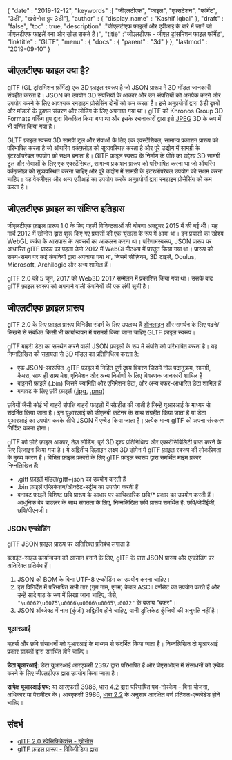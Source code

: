 {
  "date" : "2019-12-12",
  "keywords" :[ "जीएलटीएफ", "फाइल", "एक्सटेंशन", "फॉर्मेट", "3डी", "खरोनोस ग्रुप 3डी"],
  "author" : {
    "display_name" : "Kashif Iqbal"
},
  "draft" : "false",
  "toc" : true,
  "description" :"जीएलटीएफ फाइलों और एपीआई के बारे में जानें जो जीएलटीएफ फाइलें बना और खोल सकते हैं।",
  "title" :"जीएलटीएफ - जीएल ट्रांसमिशन फाइल फॉर्मेट",
  "linktitle" : "GLTF",
  "menu" : {
    "docs" : {
      "parent" : "3d"
}
},
  "lastmod" : "2019-09-10"
}

## जीएलटीएफ फाइल क्या है?

glTF (GL ट्रांसमिशन फ़ॉर्मेट) एक 3D फ़ाइल स्वरूप है जो JSON प्रारूप में 3D मॉडल जानकारी संग्रहीत करता है। JSON का उपयोग 3D संपत्तियों के आकार और उन संपत्तियों को अनपैक करने और उपयोग करने के लिए आवश्यक रनटाइम प्रोसेसिंग दोनों को कम करता है। इसे अनुप्रयोगों द्वारा 3डी दृश्यों और मॉडलों के कुशल संचरण और लोडिंग के लिए अपनाया गया था। glTF को Khronos Group 3D Formats वर्किंग ग्रुप द्वारा विकसित किया गया था और इसके रचनाकारों द्वारा इसे [JPEG](/hi/image/jpeg/) 3D के रूप में भी वर्णित किया गया है।

GLTF फ़ाइल स्वरूप 3D सामग्री टूल और सेवाओं के लिए एक एक्स्टेंसिबल, सामान्य प्रकाशन प्रारूप को परिभाषित करता है जो ऑथरिंग वर्कफ़्लोज़ को सुव्यवस्थित करता है और पूरे उद्योग में सामग्री के इंटरऑपरेबल उपयोग को सक्षम बनाता है। GlTF फ़ाइल स्वरूप के निर्माण के पीछे का उद्देश्य 3D सामग्री टूल और सेवाओं के लिए एक एक्स्टेंसिबल, सामान्य प्रकाशन प्रारूप को परिभाषित करना था जो ऑथरिंग वर्कफ़्लोज़ को सुव्यवस्थित करना चाहिए और पूरे उद्योग में सामग्री के इंटरऑपरेबल उपयोग को सक्षम करना चाहिए। यह वेबजीएल और अन्य एपीआई का उपयोग करके अनुप्रयोगों द्वारा रनटाइम प्रोसेसिंग को कम करता है।

## जीएलटीएफ फ़ाइल का संक्षिप्त इतिहास

जीएलटीएफ फ़ाइल प्रारूप 1.0 के लिए पहली विशिष्टताओं की घोषणा अक्टूबर 2015 में की गई थी। यह मार्च 2012 में ख्रोनोस द्वारा शुरू किए गए प्रयासों की एक श्रृंखला के रूप में आया था। इन प्रयासों का उद्देश्य WebGL कर्षण के आसपास के अवसरों का आकलन करना था। परिणामस्वरूप, JSON प्रारूप पर आधारित glTF प्रारूप का पहला डेमो 2012 में WebGl मीटअप में प्रस्तुत किया गया था। प्रारूप को समय-समय पर कई कंपनियों द्वारा अपनाया गया था, जिसमें सीज़ियम, 3D टाइलें, Oculus, Microsoft, Archilogic और अन्य शामिल हैं।

glTF 2.0 को 5 जून, 2017 को Web3D 2017 सम्मेलन में प्रकाशित किया गया था। उसके बाद glTF फ़ाइल स्वरूप को अपनाने वाली कंपनियों की एक लंबी सूची है।

## जीएलटीएफ फ़ाइल प्रारूप

glTF 2.0 के लिए फ़ाइल प्रारूप विनिर्देश संदर्भ के लिए उपलब्ध हैं [ऑनलाइन](https://github.com/KhrosGroup/glTF/tree/master/specification/2.0) और समर्थन के लिए पढ़ने/लिखने से संबंधित किसी भी कार्यान्वयन में परामर्श किया जाना चाहिए GLTF फ़ाइल स्वरूप।

glTF बाहरी डेटा का समर्थन करने वाली JSON फ़ाइलों के रूप में संपत्ति को परिभाषित करता है। यह निम्नलिखित की सहायता से 3D मॉडल का प्रतिनिधित्व करता है:

* एक JSON-स्वरूपित .glTF फ़ाइल में निहित पूर्ण दृश्य विवरण जिसमें नोड पदानुक्रम, सामग्री, कैमरा, साथ ही साथ मेश, एनिमेशन और अन्य निर्माणों के लिए विवरणक जानकारी शामिल है
* बाइनरी फ़ाइलें (.bin) जिसमें ज्यामिति और एनिमेशन डेटा, और अन्य बफर-आधारित डेटा शामिल हैं
* बनावट के लिए छवि फ़ाइलें ([.jpg](/hi/image/jpeg/), [.png](/hi/image/png/))

छवियों जैसी कोई भी बाहरी संपत्ति बाहरी फाइलों में संग्रहीत की जाती है जिन्हें यूआरआई के माध्यम से संदर्भित किया जाता है। इन यूआरआई को जीएलबी कंटेनर के साथ संग्रहीत किया जाता है या डेटा यूआरआई का उपयोग करके सीधे JSON में एम्बेड किया जाता है। प्रत्येक मान्य glTF को अपना संस्करण निर्दिष्ट करना होगा।

glTF को छोटे फ़ाइल आकार, तेज़ लोडिंग, पूर्ण 3D दृश्य प्रतिनिधित्व और एक्स्टेंसिबिलिटी प्राप्त करने के लिए डिज़ाइन किया गया है। ये अद्वितीय डिज़ाइन लक्ष्य 3D डोमेन में glTF फ़ाइल स्वरूप की लोकप्रियता के मुख्य कारण हैं। विभिन्न फ़ाइल प्रकारों के लिए glTF फ़ाइल स्वरूप द्वारा समर्थित माइम प्रकार निम्नलिखित हैं:

* .gltf फ़ाइलें मॉडल/gltf+json का उपयोग करती हैं
* .bin फ़ाइलें एप्लिकेशन/ऑक्टेट-स्ट्रीम का उपयोग करती हैं
* बनावट फ़ाइलें विशिष्ट छवि प्रारूप के आधार पर आधिकारिक छवि/* प्रकार का उपयोग करती हैं। आधुनिक वेब ब्राउज़र के साथ संगतता के लिए, निम्नलिखित छवि प्रारूप समर्थित हैं: छवि/जेपीईजी, छवि/पीएनजी।

### JSON एन्कोडिंग

glTF JSON फ़ाइल प्रारूप पर अतिरिक्त प्रतिबंध लगाता है

क्लाइंट-साइड कार्यान्वयन को आसान बनाने के लिए, glTF के पास JSON प्रारूप और एन्कोडिंग पर अतिरिक्त प्रतिबंध हैं।

1. JSON को BOM के बिना UTF-8 एन्कोडिंग का उपयोग करना चाहिए।
1. इस विनिर्देश में परिभाषित सभी तार (गुण नाम, एनम) केवल ASCII वर्णसेट का उपयोग करते हैं और उन्हें सादे पाठ के रूप में लिखा जाना चाहिए, जैसे, `"\u0062\u0075\u0066\u0066\u0065\u0072"` के बजाय "बफर"।
1. JSON ऑब्जेक्ट में नाम (कुंजी) अद्वितीय होने चाहिए, यानी डुप्लिकेट कुंजियों की अनुमति नहीं है।

### यूआरआई

बफ़र्स और छवि संसाधनों को यूआरआई के माध्यम से संदर्भित किया जाता है। निम्नलिखित दो यूआरआई प्रकार ग्राहकों द्वारा समर्थित होने चाहिए।

**डेटा यूआरआई:** डेटा यूआरआई आरएफसी 2397 द्वारा परिभाषित हैं और जेएसओएन में संसाधनों को एम्बेड करने के लिए जीएलटीएफ द्वारा उपयोग किया जाता है।

**सापेक्ष यूआरआई पथ:** या आरएफसी 3986, [धारा 4.2](https://datatracker.ietf.org/doc/html/rfc3986#section-4.2) द्वारा परिभाषित पथ-नोस्केम - बिना योजना, अधिकार या पैरामीटर के। आरएफसी 3986, [धारा 2.2](https://datatracker.ietf.org/doc/html/rfc3986#section-2.2) के अनुसार आरक्षित वर्ण प्रतिशत-एन्कोडेड होने चाहिए।

## संदर्भ ##

* [glTF 2.0 स्पेसिफिकेशंस - ख्रोनोस](https://github.com/KhronosGroup/glTF)
* [glTF फ़ाइल प्रारूप - विकिपीडिया द्वारा](https://en.wikipedia.org/wiki/GlTF)

